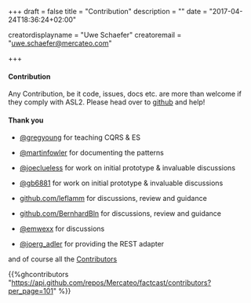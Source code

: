 +++
draft = false
title = "Contribution"
description = ""
date = "2017-04-24T18:36:24+02:00"

creatordisplayname = "Uwe Schaefer"
creatoremail = "uwe.schaefer@mercateo.com"


+++

#### Contribution

Any Contribution, be it code, issues, docs etc. are more than welcome if they comply with ASL2. Please head over to [github](https://github.com/uweschaefer/factcast) and help! 

#### Thank you

* [@gregyoung](https://twitter.com/gregyoung) for teaching CQRS & ES
* [@martinfowler](https://twitter.com/martinfowler) for documenting the patterns

* [@joeclueless](https://twitter.com/joeclueless) for work on initial prototype & invaluable discussions 
* [@gb6881](https://twitter.com/gb6881) for work on initial prototype & invaluable discussions
* [github.com/leflamm](https://github.com/leflamm) for discussions, review and guidance
* [github.com/BernhardBln](https://github.com/BernhardBln) for discussions, review and guidance
* [@emwexx](https://twitter.com/emwexx) for discussions
* [@joerg_adler](https://twitter.com/joerg_adler) for providing the REST adapter


and of course all the [Contributors](https://github.com/uweschaefer/factcast/graphs/contributors) 

{{%ghcontributors
"https://api.github.com/repos/Mercateo/factcast/contributors?per_page=101" %}}